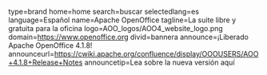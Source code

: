type=brand
home=home
search=buscar
selectedlang=es
language=Español
name=Apache OpenOffice
tagline=La suite libre y gratuita para la oficina
logo=AOO_logos/AOO4_website_logo.png
domain=https://www.openoffice.org
divid=bannera
announce=¡Liberado Apache OpenOffice 4.1.8!
announceurl=https://cwiki.apache.org/confluence/display/OOOUSERS/AOO+4.1.8+Release+Notes
announcetip=Lea sobre la nueva versión aquí
~~~~~~

